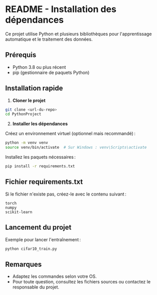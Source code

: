 # README - Installation des dépendances

Ce projet utilise Python et plusieurs bibliothèques pour l'apprentissage automatique et le traitement des données.

## Prérequis
- Python 3.8 ou plus récent
- pip (gestionnaire de paquets Python)

## Installation rapide

1. **Cloner le projet**

```bash
git clone <url-du-repo>
cd PythonProject
```

2. **Installer les dépendances**

Créez un environnement virtuel (optionnel mais recommandé) :

```bash
python -m venv venv
source venv/bin/activate  # Sur Windows : venv\Scripts\activate
```

Installez les paquets nécessaires :

```bash
pip install -r requirements.txt
```

## Fichier requirements.txt

Si le fichier n'existe pas, créez-le avec le contenu suivant :

```
torch
numpy
scikit-learn
```

## Lancement du projet

Exemple pour lancer l'entraînement :

```bash
python cifar10_train.py
```

## Remarques
- Adaptez les commandes selon votre OS.
- Pour toute question, consultez les fichiers sources ou contactez le responsable du projet.

